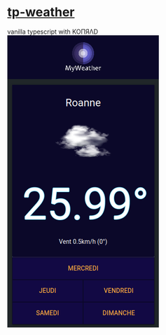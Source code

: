 # [tp-weather](https://pozorfluo.github.io/tp-weather/index.html)

vanilla typescript with KOПЯΛD
![screencap_00](resources/images/screencap_00.png)
